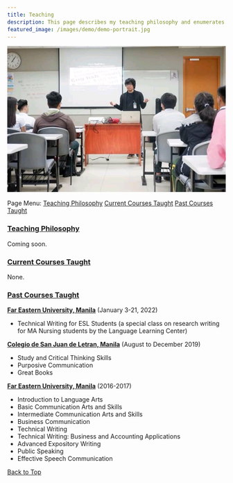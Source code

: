 ```yaml
---
title: Teaching
description: This page describes my teaching philosophy and enumerates modules I currently and previously facilitated.
featured_image: /images/demo/demo-portrait.jpg
---
```


![](/images/me/2018feuwe.jpg)

Page Menu: <a href="#teachphilo">Teaching Philosophy</a>  <a href="#present">Current Courses Taught</a> 
 <a href="#past">Past Courses Taught</a> 

### <a href="#teachphilo">Teaching Philosophy</a>
Coming soon.

### <a href="#present">Current Courses Taught</a>
None.

### <a href="#past">Past Courses Taught</a> 
[**Far Eastern University, Manila**](https://www.feu.edu.ph) (January 3-21, 2022)
* Technical Writing for ESL Students (a special class on research writing for MA Nursing students by the Language Learning Center)

[**Colegio de San Juan de Letran, Manila**](https://www.letran.edu.ph) (August to December 2019)
* Study and Critical Thinking Skills
* Purposive Communication
* Great Books

[**Far Eastern University, Manila**](https://www.feu.edu.ph) (2016-2017)
* Introduction to Language Arts
* Basic Communication Arts and Skills
* Intermediate Communication Arts and Skills
* Business Communication
* Technical Writing
* Technical Writing: Business and Accounting Applications
* Advanced Expository Writing
* Public Speaking
* Effective Speech Communication

<a href="#">Back to Top</a>